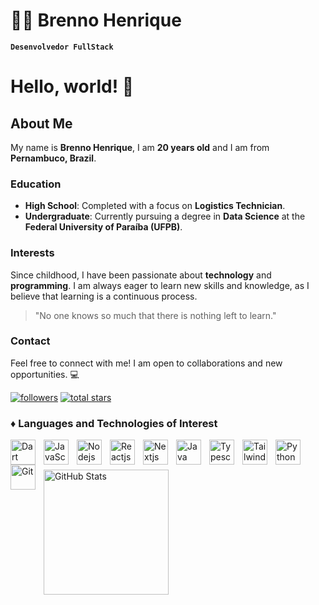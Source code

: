 # 👨‍💻 Brenno Henrique 

**`Desenvolvedor FullStack`**

# Hello, world! 👋

## About Me

My name is **Brenno Henrique**, I am **20 years old** and I am from **Pernambuco, Brazil**.

### Education

- **High School**: Completed with a focus on **Logistics Technician**.
- **Undergraduate**: Currently pursuing a degree in **Data Science** at the **Federal University of Paraíba (UFPB)**.

### Interests

Since childhood, I have been passionate about **technology** and **programming**. I am always eager to learn new skills and knowledge, as I believe that learning is a continuous process.

> "No one knows so much that there is nothing left to learn."

### Contact

Feel free to connect with me! I am open to collaborations and new opportunities. 💻

 <p align="left"> 
      <a href="https://github.com/brennohdev?tab=followers">
         <img alt="followers" title="Follow me on Github" src="https://custom-icon-badges.demolab.com/github/followers/brennohdev?color=236ad3&labelColor=1155ba&style=for-the-badge&logo=person-add&label=Follow&logoColor=white"/></a>
      <a href="https://github.com/brennohdev?tab=repositories&sort=stargazers">
         <img alt="total stars" title="Total stars on GitHub" src="https://custom-icon-badges.demolab.com/github/stars/brennohdev?color=55960c&style=for-the-badge&labelColor=488207&logo=star"/></a>
   </p>

### ♦ Languages and Technologies of Interest

<img 
align="left" 
alt="Dart"
title = "Dart"
width="40px" 
style="padding-right:10px;" 
src="https://cdn.jsdelivr.net/gh/devicons/devicon@latest/icons/dart/dart-original.svg" />
          
<img 
align="left" 
alt="JavaScript"
title = "JavaScript"
width="40px" 
style="padding-right:10px;" 
src="https://cdn.jsdelivr.net/gh/devicons/devicon@latest/icons/javascript/javascript-original.svg"/>

<img 
align="left" 
alt="Nodejs"
title = "Nodejs"
width="40px" 
style="padding-right:10px;" 
src="https://cdn.jsdelivr.net/gh/devicons/devicon@latest/icons/nodejs/nodejs-original.svg"/>

<img 
align="left" 
alt="Reactjs"
title = "Reactjs"
width="40px" 
style="padding-right:10px;" 
src="https://cdn.jsdelivr.net/gh/devicons/devicon@latest/icons/react/react-original.svg"/>

<img 
align="left" 
alt="Nextjs"
title = "Nextjs"
width="40px" 
style="padding-right:10px;" 
src="https://cdn.jsdelivr.net/gh/devicons/devicon@latest/icons/nextjs/nextjs-original.svg"/>

<img 
align="left" 
alt="Java"
title = "Java"
width="40px" 
style="padding-right:10px;" 
src="https://cdn.jsdelivr.net/gh/devicons/devicon@latest/icons/java/java-original.svg"/>

<img 
align="left" 
alt="Typescript"
title = "Typescript"
width="40px" 
style="padding-right:10px;" 
src="https://cdn.jsdelivr.net/gh/devicons/devicon@latest/icons/typescript/typescript-original.svg"/>

<img 
align="left" 
alt="TailwindCss"
title = "TailwindCss"
width="40px" 
style="padding-right:10px;" 
src="https://cdn.jsdelivr.net/gh/devicons/devicon@latest/icons/tailwindcss/tailwindcss-original.svg"/>

<img 
align="left" 
alt="Python"
title = "Python"
width="40px" 
style="padding-right:10px;" 
src="https://cdn.jsdelivr.net/gh/devicons/devicon@latest/icons/python/python-original.svg"/>

<img 
align="left" 
alt="Git"
title = "Git"
width="40px" 
style="padding-right:10px;" 
src="https://cdn.jsdelivr.net/gh/devicons/devicon@latest/icons/git/git-original.svg"/>

<br />
<br />

<img 
      align="left" 
      alt="GitHub Stats" 
      height="200" 
      src="https://github-readme-stats.vercel.app/api/top-langs/?username=brennohdev&theme=tokyonight&layout=compact&custom_title=Tecnologias&langs_count=9" 
  />

</p>

